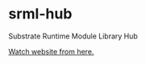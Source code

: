 # srml-hub
Substrate Runtime Module Library Hub

[Watch website from here.](https://substrate-hub.herokuapp.com/)
